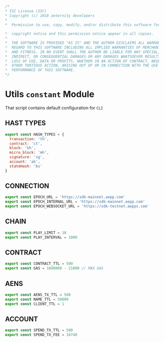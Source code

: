 





  

```js
/*
* ISC License (ISC)
* Copyright (c) 2018 aeternity developers
*
*  Permission to use, copy, modify, and/or distribute this software for any
                                                                        *  purpose with or without fee is hereby granted, provided that the above
*  copyright notice and this permission notice appear in all copies.
*
*  THE SOFTWARE IS PROVIDED "AS IS" AND THE AUTHOR DISCLAIMS ALL WARRANTIES WITH
*  REGARD TO THIS SOFTWARE INCLUDING ALL IMPLIED WARRANTIES OF MERCHANTABILITY
*  AND FITNESS. IN NO EVENT SHALL THE AUTHOR BE LIABLE FOR ANY SPECIAL, DIRECT,
*  INDIRECT, OR CONSEQUENTIAL DAMAGES OR ANY DAMAGES WHATSOEVER RESULTING FROM
*  LOSS OF USE, DATA OR PROFITS, WHETHER IN AN ACTION OF CONTRACT, NEGLIGENCE OR
*  OTHER TORTIOUS ACTION, ARISING OUT OF OR IN CONNECTION WITH THE USE OR
*  PERFORMANCE OF THIS SOFTWARE.
*/

```







# Utils `constant` Module
That script contains default configuration for `CLI`








## HAST TYPES


  

```js
export const HASH_TYPES = {
  transaction: 'th',
  contract: 'ct',
  block: 'kh',
  micro_block: 'mh',
  signature: 'sg',
  account: 'ak',
  stateHash: 'bs'
}


```







## CONNECTION


  

```js
export const EPOCH_URL = 'https://sdk-mainnet.aepp.com'
export const EPOCH_INTERNAL_URL = 'https://sdk-mainnet.aepp.com'
export const EPOCH_WEBSOCKET_URL = 'https://sdk-testnet.aepps.com'


```







## CHAIN


  

```js
export const PLAY_LIMIT = 10
export const PLAY_INTERVAL = 1000


```







## CONTRACT


  

```js
export const CONTRACT_TTL = 500
export const GAS = 1600000 - 21000 // MAX GAS


```







## AENS


  

```js
export const AENS_TX_TTL = 500
export const NAME_TTL = 50000
export const CLIENT_TTL = 1


```







## ACCOUNT


  

```js
export const SPEND_TX_TTL = 500
export const SPEND_TX_FEE = 16740


```




